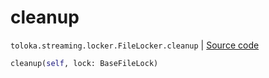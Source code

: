 # cleanup
`toloka.streaming.locker.FileLocker.cleanup` | [Source code](https://github.com/Toloka/toloka-kit/blob/v0.1.24/src/streaming/locker.py#L101)

```python
cleanup(self, lock: BaseFileLock)
```

